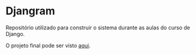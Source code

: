 # Djangram
Repositório utilizado para construir o sistema durante as aulas do curso de Django.

O projeto final pode ser visto [aqui](https://github.com/pamella/djangram).

